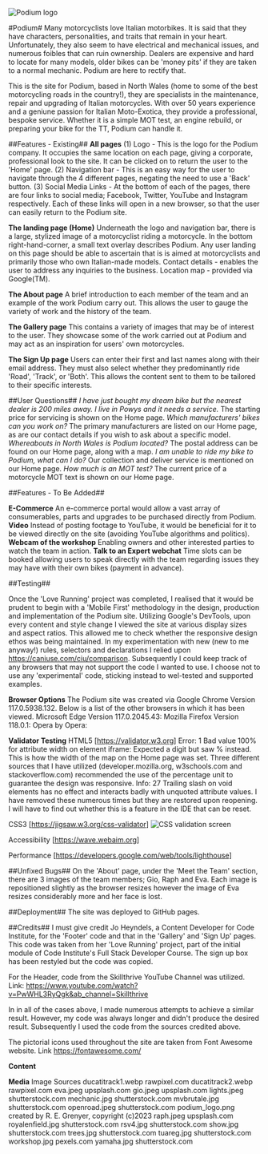 ![Podium logo](Grenyerre/CI_PP1_POD/assets/images/podium.png)

#Podium#
Many motorcyclists love Italian motorbikes. It is said that they have characters, personalities, and traits that remain in your heart. Unfortunately, they also seem to have
electrical and mechanical issues, and numerous foibles that can ruin ownership. Dealers are expensive and hard to locate for many models, older bikes can be 'money pits' if
they are taken to a normal mechanic. Podium are here to rectify that.

This is the site for Podium, based in North Wales (home to some of the best motorcycling roads in the country!), they are specialists in the maintenance, repair and upgrading
of Italian motorcycles. With over 50 years experience and a geniune passion for Italian Moto-Exotica, they provide a professional, bespoke service. Whether it is a simple MOT test, an engine rebuild, or preparing your bike for the TT, Podium can handle it.

##Features - Existing##
**All pages**
(1) Logo - This is the logo for the Podium company. It occupies the same location on each page, giving a corporate, professional look to the site. It can be clicked on to
return the user to the 'Home' page.
(2) Navigation bar - This is an easy way for the user to navigate through the 4 different pages, negating the need to use a 'Back' button.
(3) Social Media Links - At the bottom of each of the pages, there are four links to social media; Facebook, Twitter, YouTube and Instagram respectively. Each of these links
will open in a new browser, so that the user can easily return to the Podium site.

**The landing page (Home)**
Underneath the logo and navigation bar, there is a large, stylized image of a motorcyclist riding a motorcycle. In the bottom right-hand-corner, a small text overlay describes
Podium. Any user landing on this page should be able to ascertain that is is aimed at motorcyclists and primarily those who own Italian-made models.
Contact details - enables the user to address any inquiries to the business.
Location map - provided via Google(TM).

**The About page**
A brief introduction to each member of the team and an example of the work Podium carry out. This allows the user to gauge the variety of work and the history of the team.

**The Gallery page**
This contains a variety of images that may be of interest to the user. They showcase some of the work carried out at Podium and may act as an inspiration for users' own
motorcycles.

**The Sign Up page**
Users can enter their first and last names along with their email address. They must also select whether they predominantly ride 'Road', 'Track', or 'Both'. This allows the
content sent to them to be tailored to their specific interests.

##User Questions##
_I have just bought my dream bike but the nearest dealer is 200 miles away. I live in Powys and it needs a service._ The starting price for servicing is shown on the Home page.
_Which manufacturers' bikes can you work on?_ The primary manufacturers are listed on our Home page, as are our contact details if you wish to ask about a specific model.
_Whereabouts in North Wales is Podium located?_ The postal address can be found on our Home page, along with a map.
_I am unable to ride my bike to Podium, what can I do?_ Our collection and deliver service is mentioned on our Home page.
_How much is an MOT test?_ The current price of a motorcycle MOT text is shown on our Home page.

##Features - To Be Added##

**E-Commerce**
An e-commerce portal would allow a vast array of consumerables, parts and upgrades to be purchased directly from Podium.
**Video**
Instead of posting footage to YouTube, it would be beneficial for it to be viewed directly on the site (avoiding YouTube algorithms and politics).
**Webcam of the workshop**
Enabling owners and other interested parties to watch the team in action.
**Talk to an Expert webchat**
Time slots can be booked allowing users to speak directly with the team regarding issues they may have with their own bikes (payment in advance).

##Testing##

Once the 'Love Running' project was completed, I realised that it would be prudent to begin with a 'Mobile First' methodology in the design, production and implementation
of the Podium site. Utilizing Google's DevTools, upon every content and style change I viewed the site at various display sizes and aspect ratios. This allowed me to
check whether the responsive design ethos was being maintained.
In my experimentation with new (new to me anyway!) rules, selectors and declarations I relied upon <https://caniuse.com/ciu/comparison>. Subsequently I could keep track of
any browsers that may not support the code I wanted to use. I choose not to use any 'experimental' code, sticking instead to wel-tested and supported examples.

**Browser Options**
The Podium site was created via Google Chrome Version 117.0.5938.132. Below is a list of the other browsers in which it has been viewed.
Microsoft Edge Version 117.0.2045.43:
Mozilla Firefox Version 118.0.1:
Opera by Opera:

**Validator Testing**
HTML5 [https://validator.w3.org]
Error: 1 Bad value 100% for attribute width on element iframe: Expected a digit but saw % instead. This is how the width of the map on the Home page was set. Three different sources that I have utilized (developer.mozilla.org, w3schools.com and stackoverflow.com) recommended the use of the percentage unit to guarantee the design was responsive.
Info: 27 Trailing slash on void elements has no effect and interacts badly with unquoted attribute values. I have removed these numerous times but they are restored upon reopening. I will have to find out whether this is a feature in the IDE that can be reset.

CSS3 [https://jigsaw.w3.org/css-validator]
![CSS validation screen](https://jigsaw.w3.org/css-validator/validator?uri=https%3A%2F%2Fgrenyerre.github.io%2FCI_PP1_POD%2F&profile=css3svg&usermedium=all&warning=1&vextwarning=&lang=en)

Accessibility [https://wave.webaim.org]

Performance [https://developers.google.com/web/tools/lighthouse]

##Unfixed Bugs##
On the 'About' page, under the 'Meet the Team' section, there are 3 images of the team members; Gio, Raph and Eva. Each image is repositioned slightly as the browser resizes however the image of Eva resizes considerably more and her face is lost.

##Deployment##
The site was deployed to GitHub pages.

##Credits##
I must give credit Jo Heyndels, a Content Developer for Code Institute, for the 'Footer' code and that in the 'Gallery' and 'Sign Up' pages. This code was taken from her 'Love Running' project, part of the initial module of Code Institute's Full Stack Developer Course. The sign up box has been restyled but the code was copied.

For the Header, code from the Skillthrive YouTube Channel was utilized. Link: <https://www.youtube.com/watch?v=PwWHL3RyQgk&ab_channel=Skillthrive>

In in all of the cases above, I made numerous attempts to achieve a similar result. However, my code was always longer and didn't produce the desired result. Subsequently I used the code from the sources credited above.

The pictorial icons used throughout the site are taken from Font Awesome website. Link <https://fontawesome.com/>

**Content**

**Media**
Image Sources
ducatitrack1.webp rawpixel.com
ducatitrack2.webp rawpixel.com
eva.jpeg upsplash.com
gio.jpeg upsplash.com
lights.jpeg shutterstock.com
mechanic.jpg shutterstock.com
mvbrutale.jpg shutterstock.com
openroad.jpeg shutterstock.com
podium_logo.png created by R. E. Grenyer, copyright (c)2023
raph.jpeg upsplash.com
royalenfield.jpg shutterstock.com
rsv4.jpg shutterstock.com
show.jpg shutterstock.com
trees.jpg shutterstock.com
tuareg.jpg shutterstock.com
workshop.jpg pexels.com
yamaha.jpg shutterstock.com
